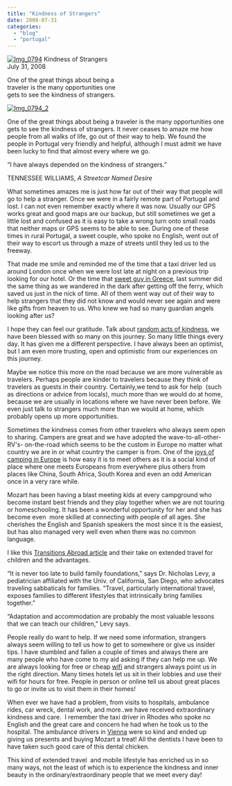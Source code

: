 ```yaml
---
title: "Kindness of Strangers"
date: 2008-07-31
categories: 
  - "blog"
  - "portugal"
---
```


[![Img_0794](http://soultravelers3new.local/images/2008/07/31/img_0794.jpg "Img_0794")](https://pub-ac94b3f306b24c0dba4238943c97f2e1.r2.dev/photos/uncategorized/2008/07/31/img_0794.jpg) Kindness of Strangers  
July 31, 2008

One of the great things about being a  
traveler is the many opportunities one  
gets to see the kindness of strangers.

<!--more-->

[![Img_0794_2](http://soultravelers3new.local/images/2008/07/31/img_0794_2.jpg "Img_0794_2")](https://pub-ac94b3f306b24c0dba4238943c97f2e1.r2.dev/photos/uncategorized/2008/07/31/img_0794_2.jpg)

One of the great things about being a traveler is the many opportunities one gets to see the kindness of strangers. It never ceases to amaze me how people from all walks of life, go out of their way to help. We found the people in Portugal very friendly and helpful, although I must admit we have been lucky to find that almost every where we go.

“I have always depended on the kindness of strangers.”

TENNESSEE WILLIAMS, _A Streetcar Named Desire_

What sometimes amazes me is just how far out of their way that people will go to help a stranger. Once we were in a fairly remote part of Portugal and lost. I can not even remember exactly where it was now. Usually our GPS works great and good maps are our backup, but still sometimes we get a little lost and confused as it is easy to take a wrong turn onto small roads that neither maps or GPS seems to be able to see. During one of these times in rural Portugal, a sweet couple, who spoke no English, went out of their way to escort us through a maze of streets until they led us to the freeway.

That made me smile and reminded me of the time that a taxi driver led us around London once when we were lost late at night on a previous trip looking for our hotel. Or the time that [sweet guy in Greece](http://soultravelers3new.local/2007/06/acropolis-parth.html#more), last summer did the same thing as we wandered in the dark after getting off the ferry, which saved us just in the nick of time. All of them went way out of their way to help strangers that they did not know and would never see again and were like gifts from heaven to us. Who knew we had so many guardian angels looking after us?

I hope they can feel our gratitude. Talk about [random acts of kindness](http://en.wikipedia.org/wiki/Random_act_of_kindness), we have been blessed with so many on this journey. So many little things every day. It has given me a different perspective. I have always been an optimist, but I am even more trusting, open and optimistic from our experiences on this journey.

Maybe we notice this more on the road because we are more vulnerable as travelers. Perhaps people are kinder to travelers because they think of travelers as guests in their country. Certainly,we tend to ask for help  (such as directions or advice from locals), much more than we would do at home, because we are usually in locations where we have never been before. We even just talk to strangers much more than we would at home, which probably opens up more opportunities.

Sometimes the kindness comes from other travelers who always seem open to sharing. Campers are great and we have adopted the wave-to-all-other-RV's- on-the-road which seems to be the custom in Europe no matter what country we are in or what country the camper is from. One of the [joys of camping in Europe](http://www.rollinghomes.com/eart001.htm) is how easy it is to meet others as it is a social kind of place where one meets Europeans from everywhere plus others from places like China, South Africa, South Korea and even an odd American once in a very rare while.

Mozart has been having a blast meeting kids at every campground who become instant best friends and they play together when we are not touring or homeschooling. It has been a wonderful opportunity for her and she has become even  more skilled at connecting with people of all ages. She cherishes the English and Spanish speakers the most since it is the easiest, but has also managed very well even when there was no common language.

I like this [Transitions Abroad article](http://www.transitionsabroad.com/publications/magazine/0511/family_sabbatical_abroad.shtml) and their take on extended travel for children and the advantages.

“It is never too late to build family foundations,” says Dr. Nicholas Levy, a pediatrician affiliated with the Univ. of California, San Diego, who advocates traveling sabbaticals for families. “Travel, particularly international travel, exposes families to different lifestyles that intrinsically bring families together.”

“Adaptation and accommodation are probably the most valuable lessons that we can teach our children,” Levy says.

  
People really do want to help. If we need some information, strangers always seem willing to tell us how to get to somewhere or give us insider tips. I have stumbled and fallen a couple of times and always there are many people who have come to my aid asking if they can help me up. We are always looking for free or cheap [wifi](http://www.wififreespot.com/) and strangers always point us in the right direction. Many times hotels let us sit in their lobbies and use their wifi for hours for free. People in person or online tell us about great places to go or invite us to visit them in their homes!

When ever we have had a problem, from visits to hospitals, ambulance rides, car wreck, dental work, and more..we have received extraordinary kindness and care.  I remember the taxi driver in Rhodes who spoke no English and the great care and concern he had when he took us to the hospital. The ambulance drivers in [Vienna](http://soultravelers3new.local/2007/11/bloody-monday-i.html) were so kind and ended up giving us presents and buying Mozart a treat! All the dentists I have been to have taken such good care of this dental chicken.

This kind of extended travel  and mobile lifestyle has enriched us in so many ways, not the least of which is to experience the kindness and inner beauty in the ordinary/extraordinary people that we meet every day!
